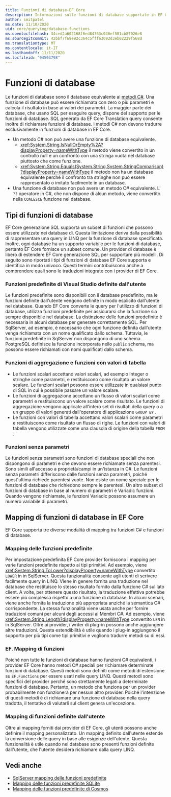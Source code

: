 ```yaml
---
title: Funzioni di database-EF Core
description: Informazioni sulle funzioni di database supportate in EF Core Translation query
author: smitpatel
ms.date: 11/10/2020
uid: core/querying/database-functions
ms.openlocfilehash: 34ced2a602168f6ed84763c046ef581cb87026e8
ms.sourcegitcommit: 42bbf7f68e92c364c5fff63092d3eb02229f568d
ms.translationtype: MT
ms.contentlocale: it-IT
ms.lasthandoff: 11/11/2020
ms.locfileid: "94503798"
---
```

# <a name="database-functions"></a>Funzioni di database

Le funzioni di database sono il database equivalente ai [metodi C#](/dotnet/csharp/programming-guide/classes-and-structs/methods). Una funzione di database può essere richiamata con zero o più parametri e calcola il risultato in base ai valori dei parametri. La maggior parte dei database, che usano SQL per eseguire query, dispone del supporto per le funzioni di database. SQL generato da EF Core Translation query consente inoltre di richiamare funzioni di database. I metodi C# non devono tradurre esclusivamente in funzioni di database in EF Core.

- Un metodo C# non può avere una funzione di database equivalente.
  - <xref:System.String.IsNullOrEmpty%2A?displayProperty=nameWithType> il metodo viene convertito in un controllo null e un confronto con una stringa vuota nel database piuttosto che come funzione.
  - <xref:System.String.Equals(System.String,System.StringComparison)?displayProperty=nameWithType> il metodo non ha un database equivalente perché il confronto tra stringhe non può essere rappresentato o imitato facilmente in un database.
- Una funzione di database non può avere un metodo C# equivalente. L' `??` operatore in C#, che non dispone di alcun metodo, viene convertito nella `COALESCE` funzione nel database.

## <a name="types-of-database-functions"></a>Tipi di funzioni di database

EF Core generazione SQL supporta un subset di funzioni che possono essere utilizzate nei database di. Questa limitazione deriva dalla possibilità di rappresentare una query in LINQ per la funzione di database specificata. Inoltre, ogni database ha un supporto variabile per le funzioni di database, pertanto EF Core fornisce un subset comune. Un provider di database è libero di estendere EF Core generazione SQL per supportare più modelli. Di seguito sono riportati i tipi di funzioni di database EF Core supporta e identifica in modo univoco. Questi termini contribuiscono anche a comprendere quali sono le traduzioni integrate con i provider di EF Core.

### <a name="built-in-vs-user-defined-functions"></a>Funzioni predefinite di Visual Studio definite dall'utente

Le funzioni predefinite sono disponibili con il database predefinito, ma le funzioni definite dall'utente vengono definite in modo esplicito dall'utente nel database. Quando EF Core converte le query per l'utilizzo di funzioni di database, utilizza funzioni predefinite per assicurarsi che la funzione sia sempre disponibile nel database. La distinzione delle funzioni predefinite è necessaria in alcuni database per generare correttamente SQL. Per SqlServer, ad esempio, è necessario che ogni funzione definita dall'utente venga richiamata con un nome qualificato dallo schema. Tuttavia, le funzioni predefinite in SqlServer non dispongono di uno schema. PostgreSQL definisce la funzione incorporata nello `public` schema, ma possono essere richiamati con nomi qualificati dallo schema.

### <a name="aggregate-vs-scalar-vs-table-valued-functions"></a>Funzioni di aggregazione e funzioni con valori di tabella

- Le funzioni scalari accettano valori scalari, ad esempio Integer o stringhe come parametri, e restituiscono come risultato un valore scalare. Le funzioni scalari possono essere utilizzate in qualsiasi punto di SQL in cui è possibile passare un valore scalare.
- Le funzioni di aggregazione accettano un flusso di valori scalari come parametri e restituiscono un valore scalare come risultato. Le funzioni di aggregazione vengono applicate all'intero set di risultati della query o a un gruppo di valori generati dall'operatore di applicazione `GROUP BY` .
- Le funzioni con valori di tabella accettano valori scalari come parametri e restituiscono come risultato un flusso di righe. Le funzioni con valori di tabella vengono utilizzate come una clausola di origine della tabella `FROM` .

### <a name="niladic-functions"></a>Funzioni senza parametri

Le funzioni senza parametri sono funzioni di database speciali che non dispongono di parametri e che devono essere richiamate senza parentesi. Sono simili all'accesso a proprietà/campi in un'istanza in C#. Le funzioni senza parametri differiscono dalle funzioni senza parametri, poiché quest'ultima richiede parentesi vuote. Non esiste un nome speciale per le funzioni di database che richiedono sempre le parentesi. Un altro subset di funzioni di database in base al numero di parametri è Variadic funzioni. Quando vengono richiamate, le funzioni Variadic possono assumere un numero variabile di parametri.

## <a name="database-function-mappings-in-ef-core"></a>Mapping di funzioni di database in EF Core

EF Core supporta tre diverse modalità di mapping tra funzioni C# e funzioni di database.

### <a name="built-in-function-mapping"></a>Mapping delle funzioni predefinite

Per impostazione predefinita EF Core provider forniscono i mapping per varie funzioni predefinite rispetto ai tipi primitivi. Ad esempio, viene <xref:System.String.ToLower?displayProperty=nameWithType> convertito `LOWER` in in SqlServer. Questa funzionalità consente agli utenti di scrivere facilmente query in LINQ. Viene in genere fornita una traduzione nel database che restituisce lo stesso risultato fornito dalla funzione C# sul lato client. A volte, per ottenere questo risultato, la traduzione effettiva potrebbe essere più complessa rispetto a una funzione di database. In alcuni scenari, viene anche fornita la traduzione più appropriata anziché la semantica C# corrispondente. La stessa funzionalità viene usata anche per fornire traduzioni comuni per alcuni degli accessi ai Membri C#. Ad esempio, viene <xref:System.String.Length?displayProperty=nameWithType> convertito `LEN` in in SqlServer. Oltre ai provider, i writer di plug-in possono anche aggiungere altre traduzioni. Questa estendibilità è utile quando i plug-in aggiungono il supporto per più tipi come tipi primitivi e vogliono tradurre metodi su di essi.

### <a name="effunctions-mapping"></a>EF. Mapping di funzioni

Poiché non tutte le funzioni di database hanno funzioni C# equivalenti, i provider EF Core hanno metodi C# speciali per richiamare determinate funzioni di database. Questi metodi sono definiti come metodi di estensione su `EF.Functions` per essere usati nelle query LINQ. Questi metodi sono specifici del provider perché sono strettamente legati a determinate funzioni di database. Pertanto, un metodo che funziona per un provider probabilmente non funzionerà per nessun altro provider. Poiché l'intenzione di questi metodi è di richiamare una funzione di database nella query tradotta, il tentativo di valutarli sul client genera un'eccezione.

### <a name="user-defined-function-mapping"></a>Mapping di funzioni definite dall'utente

Oltre ai mapping forniti dai provider di EF Core, gli utenti possono anche definire il mapping personalizzato. Un mapping definito dall'utente estende la conversione delle query in base alle esigenze dell'utente. Questa funzionalità è utile quando nel database sono presenti funzioni definite dall'utente, che l'utente desidera richiamare dalla query LINQ.

## <a name="see-also"></a>Vedi anche

- [SqlServer mapping delle funzioni predefinite](xref:core/providers/sql-server/functions)
- [Mapping delle funzioni predefinite SQLite](xref:core/providers/sqlite/functions)
- [Mapping delle funzioni predefinite di Cosmos](xref:core/providers/cosmos/functions)
